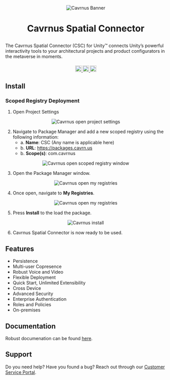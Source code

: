 
<p align="center">
    <img src="https://raw.githubusercontent.com/Cavrnus-Inc/cavrnus-spatial-connector-unity/master/Resources%7E/Readme/cav-logo.png" alt="Cavrnus Banner"/>
</p>

# <p style="text-align: center;">Cavrnus Spatial Connector</p>


The Cavrnus Spatial Connector (CSC) for Unity™ connects Unity’s powerful interactivity tools to your architectural projects and product configurators in the metaverse in moments.

<h4 align="center">
  <a href="https://www.cavrnus.com/">
    <img src="https://img.shields.io/badge/Cavrnus.com-%238abb2a?style=flat" alt="twitter" style="height: 20px">
  </a>
    <a href="https://www.youtube.com/@cavrnus">
    <img src="https://img.shields.io/badge/youtube-red?style=flat&logo=youtube" alt="youtube"style="height:20px">
  </a>
  <a href="https://twitter.com/cavrnus">
    <img src="https://img.shields.io/badge/Follow%20%40cavrnus-white?style=social&logo=x" alt="twitter" style="height: 20px;"></a>

</h4>

## Install

### Scoped Registry Deployment

1. Open Project Settings
     
<p align="center">
    <img src="https://raw.githubusercontent.com/Cavrnus-Inc/cavrnus-spatial-connector-unity/master/Resources%7E/Readme/scoped-registry-package-manager-open-ps.png" alt="Cavrnus open project settings"/>
</p>

2. Navigate to Package Manager and add a new scoped registry using the following information:
    * a. <b>Name</b>: CSC (Any name is applicable here)
    * b. <b>URL</b>: https://packages.cavrn.us
    * b. <b>Scope(s)</b>: com.cavrnus

<p align="center">
    <img src="https://raw.githubusercontent.com/Cavrnus-Inc/cavrnus-spatial-connector-unity/master/Resources%7E/Readme/scoped-registry-package-manager.png" alt="Cavrnus open scoped registry window"/>
</p>

3. Open the Package Manager window.

<p align="center">
    <img src="https://raw.githubusercontent.com/Cavrnus-Inc/cavrnus-spatial-connector-unity/master/Resources%7E/Readme/scoped-registry-package-manager-open-pm.png" alt="Cavrnus open my registries"/>
</p>

4. Once open, navigate to <b>My Registries</b>.

<p align="center">
    <img src="https://raw.githubusercontent.com/Cavrnus-Inc/cavrnus-spatial-connector-unity/master/Resources%7E/Readme/scoped-registry-package-manager-my-reg.png" alt="Cavrnus open my registries"/>
</p>

5. Press <b>Install</b> to the load the package.

<p align="center">
    <img src="https://raw.githubusercontent.com/Cavrnus-Inc/cavrnus-spatial-connector-unity/master/Resources%7E/Readme/scoped-registry-package-manager-install.png" alt="Cavrnus install"/>
</p>

6. Cavrnus Spatial Connector is now ready to be used.

## Features
* Persistence
* Multi-user Copresence
* Robust Voice and Video
* Flexible Deployment
* Quick Start, Unlimited Extensibility
* Cross Device
* Advanced Security
* Enterprise Authentication
* Roles and Policies
* On-premises

## Documentation
Robust documenation can be found <a><a href="https://cavrnus.atlassian.net/servicedesk/customer/portal/1/article/827457539">here</a>.

## Support
Do you need help? Have you found a bug? Reach out through our <a><a href="https://cavrnus.atlassian.net/servicedesk/customer/portal/1">Customer Service Portal</a>.